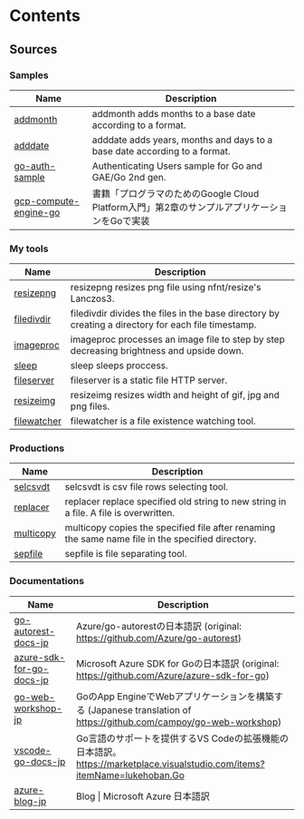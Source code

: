 # Contents

## Sources

### Samples

| Name | Description |
| --- | --- |
| [addmonth](https://github.com/qt-luigi/addmonth) | addmonth adds months to a base date according to a format. |
| [adddate](https://github.com/qt-luigi/adddate) | adddate adds years, months and days to a base date according to a format. |
| [go-auth-sample](https://github.com/qt-luigi/go-auth-sample) | Authenticating Users sample for Go and GAE/Go 2nd gen. |
| [gcp-compute-engine-go](https://github.com/qt-luigi/gcp-compute-engine-go) | 書籍「プログラマのためのGoogle Cloud Platform入門」第2章のサンプルアプリケーションをGoで実装 |

### My tools

| Name | Description |
| --- | --- |
| [resizepng](https://github.com/qt-luigi/resizepng) | resizepng resizes png file using nfnt/resize's Lanczos3. |
| [filedivdir](https://github.com/qt-luigi/filedivdir) | filedivdir divides the files in the base directory by creating a directory for each file timestamp. |
| [imageproc](https://github.com/qt-luigi/imageproc) | imageproc processes an image file to step by step decreasing brightness and upside down. |
| [sleep](https://github.com/qt-luigi/sleep) | sleep sleeps proccess. |
| [fileserver](https://github.com/qt-luigi/fileserver) | fileserver is a static file HTTP server. |
| [resizeimg](https://github.com/qt-luigi/resizeimg) | resizeimg resizes width and height of gif, jpg and png files. |
| [filewatcher](https://github.com/qt-luigi/filewatcher) | filewatcher is a file existence watching tool. |

### Productions

| Name | Description |
| --- | --- |
| [selcsvdt](https://github.com/qt-luigi/selcsvdt) | selcsvdt is csv file rows selecting tool. |
| [replacer](https://github.com/qt-luigi/replacer) | replacer replace specified old string to new string in a file. A file is overwritten. |
| [multicopy](https://github.com/qt-luigi/multicopy) | multicopy copies the specified file after renaming the same name file in the specified directory. |
| [sepfile](https://github.com/qt-luigi/sepfile) | sepfile is file separating tool. |

### Documentations

| Name | Description |
| --- | --- |
| [go-autorest-docs-jp](https://github.com/qt-luigi/go-autorest-docs-jp) | Azure/go-autorestの日本語訳 (original: https://github.com/Azure/go-autorest) |
| [azure-sdk-for-go-docs-jp](https://github.com/qt-luigi/azure-sdk-for-go-docs-jp) | Microsoft Azure SDK for Goの日本語訳 (original: https://github.com/Azure/azure-sdk-for-go) |
| [go-web-workshop-jp](https://github.com/qt-luigi/go-web-workshop-jp) | GoのApp EngineでWebアプリケーションを構築する (Japanese translation of https://github.com/campoy/go-web-workshop) |
| [vscode-go-docs-jp](https://github.com/qt-luigi/vscode-go-docs-jp) | Go言語のサポートを提供するVS Codeの拡張機能の日本語訳。https://marketplace.visualstudio.com/items?itemName=lukehoban.Go |
| [azure-blog-jp](https://github.com/qt-luigi/azure-blog-jp) | Blog \| Microsoft Azure 日本語訳 |
